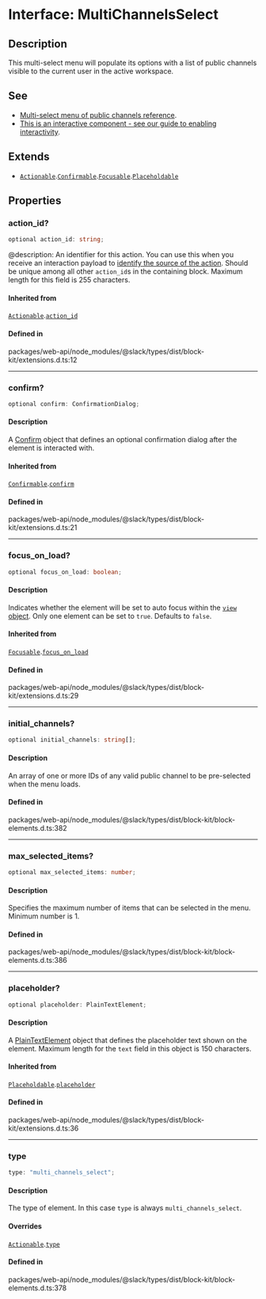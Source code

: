 # Interface: MultiChannelsSelect

## Description

This multi-select menu will populate its options with a list of public channels visible to the current
user in the active workspace.

## See

 - [Multi-select menu of public channels reference](https://api.slack.com/reference/block-kit/block-elements#channel_multi_select).
 - [This is an interactive component - see our guide to enabling interactivity](https://api.slack.com/interactivity/handling).

## Extends

- [`Actionable`](Interface.Actionable.md).[`Confirmable`](Interface.Confirmable.md).[`Focusable`](Interface.Focusable.md).[`Placeholdable`](Interface.Placeholdable.md)

## Properties

### action\_id?

```ts
optional action_id: string;
```

@description: An identifier for this action. You can use this when you receive an interaction payload to
[identify the source of the action](https://api.slack.com/interactivity/handling#payloads). Should be unique
among all other `action_id`s in the containing block. Maximum length for this field is 255 characters.

#### Inherited from

[`Actionable`](Interface.Actionable.md).[`action_id`](Interface.Actionable.md#action_id)

#### Defined in

packages/web-api/node\_modules/@slack/types/dist/block-kit/extensions.d.ts:12

***

### confirm?

```ts
optional confirm: ConfirmationDialog;
```

#### Description

A [Confirm](Interface.Confirm.md) object that defines an optional confirmation dialog after the element is interacted
with.

#### Inherited from

[`Confirmable`](Interface.Confirmable.md).[`confirm`](Interface.Confirmable.md#confirm)

#### Defined in

packages/web-api/node\_modules/@slack/types/dist/block-kit/extensions.d.ts:21

***

### focus\_on\_load?

```ts
optional focus_on_load: boolean;
```

#### Description

Indicates whether the element will be set to auto focus within the
[`view` object](https://api.slack.com/reference/surfaces/views). Only one element can be set to `true`.
Defaults to `false`.

#### Inherited from

[`Focusable`](Interface.Focusable.md).[`focus_on_load`](Interface.Focusable.md#focus_on_load)

#### Defined in

packages/web-api/node\_modules/@slack/types/dist/block-kit/extensions.d.ts:29

***

### initial\_channels?

```ts
optional initial_channels: string[];
```

#### Description

An array of one or more IDs of any valid public channel to be pre-selected when the menu loads.

#### Defined in

packages/web-api/node\_modules/@slack/types/dist/block-kit/block-elements.d.ts:382

***

### max\_selected\_items?

```ts
optional max_selected_items: number;
```

#### Description

Specifies the maximum number of items that can be selected in the menu. Minimum number is 1.

#### Defined in

packages/web-api/node\_modules/@slack/types/dist/block-kit/block-elements.d.ts:386

***

### placeholder?

```ts
optional placeholder: PlainTextElement;
```

#### Description

A [PlainTextElement](Interface.PlainTextElement.md) object that defines the placeholder text shown on the element. Maximum
length for the `text` field in this object is 150 characters.

#### Inherited from

[`Placeholdable`](Interface.Placeholdable.md).[`placeholder`](Interface.Placeholdable.md#placeholder)

#### Defined in

packages/web-api/node\_modules/@slack/types/dist/block-kit/extensions.d.ts:36

***

### type

```ts
type: "multi_channels_select";
```

#### Description

The type of element. In this case `type` is always `multi_channels_select`.

#### Overrides

[`Actionable`](Interface.Actionable.md).[`type`](Interface.Actionable.md#type)

#### Defined in

packages/web-api/node\_modules/@slack/types/dist/block-kit/block-elements.d.ts:378
